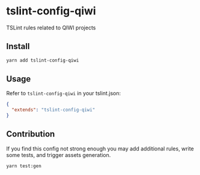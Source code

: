 # tslint-config-qiwi
TSLint rules related to QIWI projects

## Install
```bash
yarn add tslint-config-qiwi
```

## Usage
Refer to `tslint-config-qiwi` in your tslint.json:

```json
{
  "extends": "tslint-config-qiwi"
}
```

## Contribution
If you find this config not strong enough you may add additional rules, write some tests, and trigger assets generation.
```bash
yarn test:gen
```
